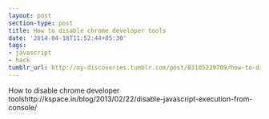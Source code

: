 ```yaml
---
layout: post
section-type: post
title: How to disable chrome developer tools
date: '2014-04-18T11:52:44+05:30'
tags:
- javascript
- hack
tumblr_url: http://my-discoveries.tumblr.com/post/83105229709/how-to-disable-chrome-developer-tools
---
```

How to disable chrome developer toolshttp://kspace.in/blog/2013/02/22/disable-javascript-execution-from-console/
